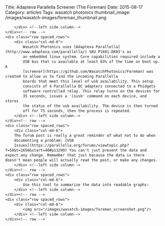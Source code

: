Title: Adapteva Parallella Screener (The Foreman)
Date:  2015-08-17
Category: articles
Tags: wasatch photonics
thumbnail_image: /images/wasatch-images/foreman_thumbnail.png



<div class="container">
    <div class="row spaced_rows">
        <div class="col-md-8">
            <!-- apparently if you leave the line below empty, you get
            to mix markdown in html like you always wanted. -->

        </div> <!--left side column-->
    </div><!-- row -->
    <div class="row spaced_rows">
        <div class="col-md-6">
            Wasatch Photonics uses [Adapteva Parallella](http://www.adapteva.com/parallella/) SKU P1601-DK03's as
            an embedded linux system. Core capabilities required include a
            USB bus that is available at least 83% of the time on boot up. A
            [screener](https://github.com/WasatchPhotonics/Foreman) was created to allow us to find the incoming Parallella
            boards that meet this level of usb availability. This setup
            consists of 4 Parallella DC adapters connected to a Phidgets
            software controlled relay. This relay turns on the devices for
            35 seconds, issues a 'lsusb' command on each device, and stores
            the status of the usb availability. The device is then turned
            off for 75 seconds, then the process is repeated. 
        </div> <!--left side column-->
    </div><!-- row -->
    <div class="row spaced_rows">
        <div class="col-md-6">
        The forum post is really a great reminder of what not to do when
        documenting a problem: [USB
        Issues](https://parallella.org/forums/viewtopic.php?f=50&t=1650&start=40#p13290) You can't just present the data and expect any change. Remember that just because the data is there doesn't mean people will actually read the post, or make any changes.
        </div> <!--left side column-->
    </div><!-- row -->
    <div class="row spaced_rows">
        <div class="col-md-6">
            Use this tool to summarize the data into readable graphs:
        </div> <!--left side column-->
    </div><!-- row -->
    <div class="row spaced_rows">
        <div class="col-md-6">
            <img src="/images/wasatch-images/foreman_screenshot.png"/>
        </div> <!--left side column-->
    </div><!-- row -->
</div><!-- container -->

